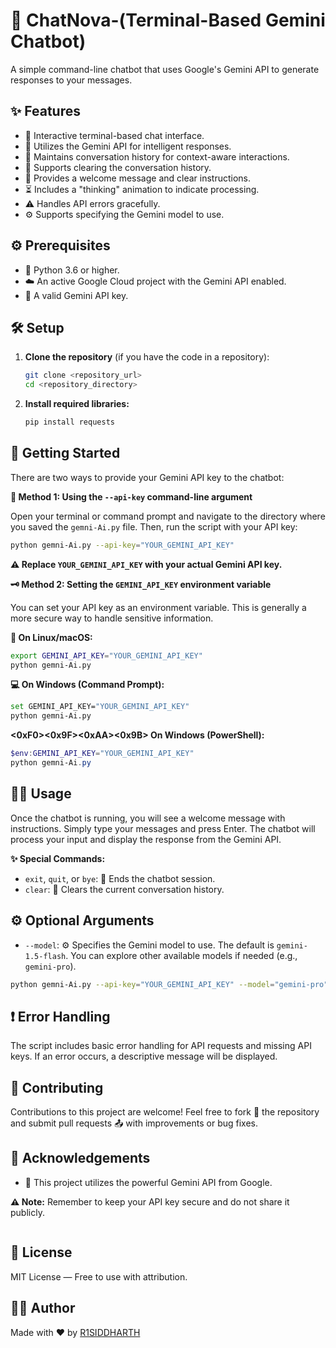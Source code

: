 
# 🤖 ChatNova-(Terminal-Based Gemini Chatbot)

A simple command-line chatbot that uses Google's Gemini API to generate responses to your messages.

## ✨ Features

* 💬 Interactive terminal-based chat interface.
* 🧠 Utilizes the Gemini API for intelligent responses.
* 📜 Maintains conversation history for context-aware interactions.
* 🧹 Supports clearing the conversation history.
* 👋 Provides a welcome message and clear instructions.
* ⏳ Includes a "thinking" animation to indicate processing.
* ⚠️ Handles API errors gracefully.
* ⚙️ Supports specifying the Gemini model to use.

## ⚙️ Prerequisites

* 🐍 Python 3.6 or higher.
* ☁️ An active Google Cloud project with the Gemini API enabled.
* 🔑 A valid Gemini API key.

## 🛠️ Setup

1.  **Clone the repository** (if you have the code in a repository):
    ```bash
    git clone <repository_url>
    cd <repository_directory>
    ```

2.  **Install required libraries:**
    ```bash
    pip install requests
    ```

## 🚀 Getting Started

There are two ways to provide your Gemini API key to the chatbot:

**🔑 Method 1: Using the `--api-key` command-line argument**

Open your terminal or command prompt and navigate to the directory where you saved the `gemni-Ai.py` file. Then, run the script with your API key:

```bash
python gemni-Ai.py --api-key="YOUR_GEMINI_API_KEY"
````

**⚠️ Replace `YOUR_GEMINI_API_KEY` with your actual Gemini API key.**

**🗝️ Method 2: Setting the `GEMINI_API_KEY` environment variable**

You can set your API key as an environment variable. This is generally a more secure way to handle sensitive information.

**🐧 On Linux/macOS:**

```bash
export GEMINI_API_KEY="YOUR_GEMINI_API_KEY"
python gemni-Ai.py
```

**💻 On Windows (Command Prompt):**

```bash
set GEMINI_API_KEY="YOUR_GEMINI_API_KEY"
python gemni-Ai.py
```

**\<0xF0\>\<0x9F\>\<0xAA\>\<0x9B\> On Windows (PowerShell):**

```powershell
$env:GEMINI_API_KEY="YOUR_GEMINI_API_KEY"
python gemni-Ai.py
```

## 🧑‍💻 Usage

Once the chatbot is running, you will see a welcome message with instructions. Simply type your messages and press Enter. The chatbot will process your input and display the response from the Gemini API.

**✨ Special Commands:**

  * `exit`, `quit`, or `bye`: 👋 Ends the chatbot session.
  * `clear`: 🧹 Clears the current conversation history.

## ⚙️ Optional Arguments

  * `--model`: ⚙️ Specifies the Gemini model to use. The default is `gemini-1.5-flash`. You can explore other available models if needed (e.g., `gemini-pro`).

<!-- end list -->

```bash
python gemni-Ai.py --api-key="YOUR_GEMINI_API_KEY" --model="gemini-pro"
```

## ❗ Error Handling

The script includes basic error handling for API requests and missing API keys. If an error occurs, a descriptive message will be displayed.

## 🤝 Contributing

Contributions to this project are welcome\! Feel free to fork 🍴 the repository and submit pull requests 📤 with improvements or bug fixes.

## 🙏 Acknowledgements

  * 🧠 This project utilizes the powerful Gemini API from Google.

**⚠️ Note:** Remember to keep your API key secure and do not share it publicly.

```
```

## 📃 License

MIT License — Free to use with attribution.

## 👨‍💻 Author

Made with ❤️ by [R1SIDDHARTH](https://github.com/R1SIDDHARTH)

